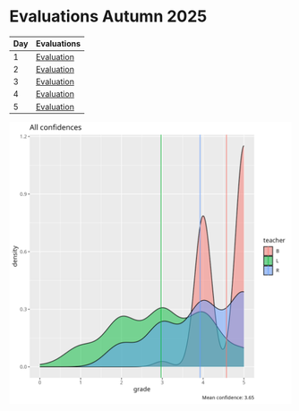 # Evaluations Autumn 2025

Day|Evaluations
---|--------------------------------
1  |[Evaluation](20251023.md)
2  |[Evaluation](20251024.md)
3  |[Evaluation](20251027.md)
4  |[Evaluation](20251028.md)
5  |[Evaluation](20251029.md)


![All autumn 2025 confidences](2025_autumn_all_confidences.png)
